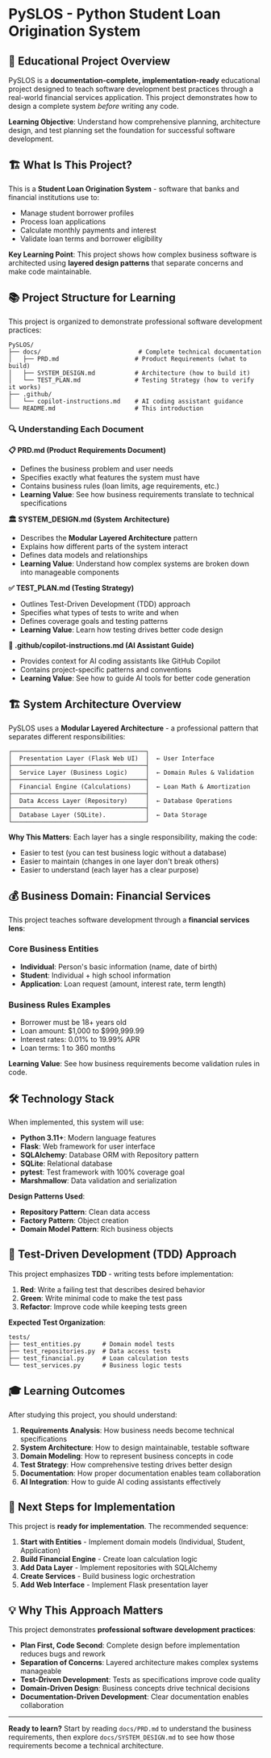 # PySLOS - Python Student Loan Origination System

## 🎯 Educational Project Overview

PySLOS is a **documentation-complete, implementation-ready** educational project designed to teach software development best practices through a real-world financial services application. This project demonstrates how to design a complete system *before* writing any code.

**Learning Objective**: Understand how comprehensive planning, architecture design, and test planning set the foundation for successful software development.

## 🏗️ What Is This Project?

This is a **Student Loan Origination System** - software that banks and financial institutions use to:
- Manage student borrower profiles
- Process loan applications 
- Calculate monthly payments and interest
- Validate loan terms and borrower eligibility

**Key Learning Point**: This project shows how complex business software is architected using **layered design patterns** that separate concerns and make code maintainable.

## 📚 Project Structure for Learning

This project is organized to demonstrate professional software development practices:

```
PySLOS/
├── docs/                           # Complete technical documentation
│   ├── PRD.md                     # Product Requirements (what to build)
│   ├── SYSTEM_DESIGN.md           # Architecture (how to build it) 
│   └── TEST_PLAN.md               # Testing Strategy (how to verify it works)
├── .github/
│   └── copilot-instructions.md    # AI coding assistant guidance
└── README.md                      # This introduction
```

### 🔍 Understanding Each Document

**📋 PRD.md (Product Requirements Document)**
- Defines the business problem and user needs
- Specifies exactly what features the system must have
- Contains business rules (loan limits, age requirements, etc.)
- **Learning Value**: See how business requirements translate to technical specifications

**🏛️ SYSTEM_DESIGN.md (System Architecture)**  
- Describes the **Modular Layered Architecture** pattern
- Explains how different parts of the system interact
- Defines data models and relationships
- **Learning Value**: Understand how complex systems are broken down into manageable components

**✅ TEST_PLAN.md (Testing Strategy)**
- Outlines Test-Driven Development (TDD) approach
- Specifies what types of tests to write and when
- Defines coverage goals and testing patterns
- **Learning Value**: Learn how testing drives better code design

**🤖 .github/copilot-instructions.md (AI Assistant Guide)**
- Provides context for AI coding assistants like GitHub Copilot
- Contains project-specific patterns and conventions
- **Learning Value**: See how to guide AI tools for better code generation

## 🏗️ System Architecture Overview

PySLOS uses a **Modular Layered Architecture** - a professional pattern that separates different responsibilities:

```
┌─────────────────────────────────────┐
│  Presentation Layer (Flask Web UI)  │  ← User Interface
├─────────────────────────────────────┤
│  Service Layer (Business Logic)     │  ← Domain Rules & Validation  
├─────────────────────────────────────┤
│  Financial Engine (Calculations)    │  ← Loan Math & Amortization
├─────────────────────────────────────┤
│  Data Access Layer (Repository)     │  ← Database Operations
├─────────────────────────────────────┤
│  Database Layer (SQLite).           │  ← Data Storage
└─────────────────────────────────────┘
```

**Why This Matters**: Each layer has a single responsibility, making the code:
- Easier to test (you can test business logic without a database)
- Easier to maintain (changes in one layer don't break others)
- Easier to understand (each layer has a clear purpose)

## 💰 Business Domain: Financial Services

This project teaches software development through a **financial services lens**:

### Core Business Entities
- **Individual**: Person's basic information (name, date of birth)
- **Student**: Individual + high school information  
- **Application**: Loan request (amount, interest rate, term length)

### Business Rules Examples
- Borrower must be 18+ years old
- Loan amount: $1,000 to $999,999.99
- Interest rates: 0.01% to 19.99% APR
- Loan terms: 1 to 360 months

**Learning Value**: See how business requirements become validation rules in code.

## 🛠️ Technology Stack

When implemented, this system will use:

- **Python 3.11+**: Modern language features
- **Flask**: Web framework for user interface
- **SQLAlchemy**: Database ORM with Repository pattern  
- **SQLite**: Relational database
- **pytest**: Test framework with 100% coverage goal
- **Marshmallow**: Data validation and serialization

**Design Patterns Used**:
- **Repository Pattern**: Clean data access
- **Factory Pattern**: Object creation
- **Domain Model Pattern**: Rich business objects

## 🧪 Test-Driven Development (TDD) Approach

This project emphasizes **TDD** - writing tests before implementation:

1. **Red**: Write a failing test that describes desired behavior
2. **Green**: Write minimal code to make the test pass  
3. **Refactor**: Improve code while keeping tests green

**Expected Test Organization**:
```
tests/
├── test_entities.py      # Domain model tests
├── test_repositories.py  # Data access tests
├── test_financial.py     # Loan calculation tests
└── test_services.py      # Business logic tests
```

## 🎓 Learning Outcomes

After studying this project, you should understand:

1. **Requirements Analysis**: How business needs become technical specifications
2. **System Architecture**: How to design maintainable, testable software  
3. **Domain Modeling**: How to represent business concepts in code
4. **Test Strategy**: How comprehensive testing drives better design
5. **Documentation**: How proper documentation enables team collaboration
6. **AI Integration**: How to guide AI coding assistants effectively

## 🚀 Next Steps for Implementation

This project is **ready for implementation**. The recommended sequence:

1. **Start with Entities** - Implement domain models (Individual, Student, Application)
2. **Build Financial Engine** - Create loan calculation logic
3. **Add Data Layer** - Implement repositories with SQLAlchemy
4. **Create Services** - Build business logic orchestration  
5. **Add Web Interface** - Implement Flask presentation layer

## 💡 Why This Approach Matters

This project demonstrates **professional software development practices**:

- **Plan First, Code Second**: Complete design before implementation reduces bugs and rework
- **Separation of Concerns**: Layered architecture makes complex systems manageable
- **Test-Driven Development**: Tests as specifications improve code quality
- **Domain-Driven Design**: Business concepts drive technical decisions
- **Documentation-Driven Development**: Clear documentation enables collaboration

---

**Ready to learn?** Start by reading `docs/PRD.md` to understand the business requirements, then explore `docs/SYSTEM_DESIGN.md` to see how those requirements become a technical architecture.
